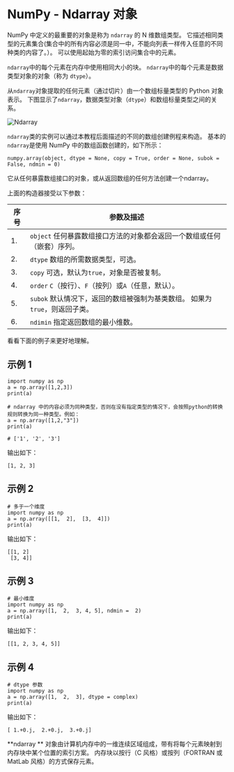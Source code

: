

# NumPy - Ndarray 对象

NumPy 中定义的最重要的对象是称为 `ndarray` 的 N 维数组类型。 它描述相同类型的元素集合(集合中的所有内容必须是同一中，不能向列表一样传入任意的不同种类的内容了。）。 可以使用起始为零的索引访问集合中的元素。

`ndarray`中的每个元素在内存中使用相同大小的块。 `ndarray`中的每个元素是数据类型对象的对象（称为 `dtype`）。

从`ndarray`对象提取的任何元素（通过切片）由一个数组标量类型的 Python 对象表示。 下图显示了`ndarray`，数据类型对象（`dtype`）和数组标量类型之间的关系。

![Ndarray](https://www.tutorialspoint.com//numpy/images/ndarray.jpg)

`ndarray`类的实例可以通过本教程后面描述的不同的数组创建例程来构造。 基本的`ndarray`是使用 NumPy 中的数组函数创建的，如下所示：

```
numpy.array(object, dtype = None, copy = True, order = None, subok = False, ndmin = 0)

```

它从任何暴露数组接口的对象，或从返回数组的任何方法创建一个ndarray。

上面的构造器接受以下参数：

| 序号 | 参数及描述 |
| --- | --- |
| 1. | `object` 任何暴露数组接口方法的对象都会返回一个数组或任何（嵌套）序列。 |
| 2. | `dtype` 数组的所需数据类型，可选。 |
| 3. | `copy` 可选，默认为`true`，对象是否被复制。 |
| 4. | `order` `C`（按行）、`F`（按列）或`A`（任意，默认）。 |
| 5. | `subok` 默认情况下，返回的数组被强制为基类数组。 如果为`true`，则返回子类。 |
| 6. | `ndimin` 指定返回数组的最小维数。 |

看看下面的例子来更好地理解。

## 示例 1

```
import numpy as np 
a = np.array([1,2,3])  
print(a)

# ndarray 中的内容必须为同种类型，否则在没有指定类型的情况下，会按照python的转换规则转换为同一种类型。例如：
a = np.array([1,2,"3"])
print(a)

# ['1', '2', '3']
```

输出如下：

```
[1, 2, 3]

```

## 示例 2

```
# 多于一个维度  
import numpy as np 
a = np.array([[1,  2],  [3,  4]])  
print(a)
```

输出如下：

```
[[1, 2] 
 [3, 4]]

```

## 示例 3

```
# 最小维度  
import numpy as np 
a = np.array([1,  2,  3, 4, 5], ndmin =  2)  
print(a)
```

输出如下：

```
[[1, 2, 3, 4, 5]]

```

## 示例 4

```
# dtype 参数  
import numpy as np 
a = np.array([1,  2,  3], dtype = complex)  
print(a)
```

输出如下：

```
[ 1.+0.j,  2.+0.j,  3.+0.j]

```

**ndarray ** 对象由计算机内存中的一维连续区域组成，带有将每个元素映射到内存块中某个位置的索引方案。 内存块以按行（C 风格）或按列（FORTRAN 或 MatLab 风格）的方式保存元素。



